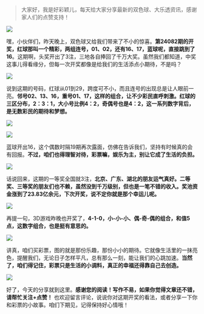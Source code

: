> 大家好，我是好彩颖儿，每天给大家分享最新的双色球、大乐透资讯，感谢家人们的点赞支持！


![](https://cdn.jsdelivr.net/gh/wangwenjie1314/PicCDN/2024-7-19/1721351537535-image.png)


嘿，小伙伴们，昨天晚上，双色球又给我们带来了不小的惊喜。**第24082期的开奖，红球那叫一个精彩，两组连号，01、02，还有16、17，蓝球呢，直接跳到了16**。这期啊，头奖开出了3注，三地各自捧回了千万大奖。虽然我们都知道，中奖这事儿得看缘分，但每一次开奖都像是给我们的生活添点小期待，不是吗？


![](https://cdn.jsdelivr.net/gh/wangwenjie1314/PicCDN/2024-7-19/1721351561793-image.png)


说到这期的号码，红球从01到29，跨度可不小，而且连号的出现总是让人眼前一亮。**邻号02、13、16，重号01、17，这样的组合，让不少彩民直呼刺激。红球的三区分布，2：3：1，大小号比例4：2，奇偶号也是4：2，这一系列数字背后，是无数彩民的期待和梦想。**


![](https://cdn.jsdelivr.net/gh/wangwenjie1314/PicCDN/2024-7-19/1721351582620-image.png)

![](https://cdn.jsdelivr.net/gh/wangwenjie1314/PicCDN/2024-7-19/1721351573772-image.png)


蓝球开出16，这个偶数时隔19期再次露面，仿佛在告诉我们，坚持有时候真的会有回报。**不过，咱们也得理智对待，彩票嘛，娱乐为主，别让它成了生活的负担。**

![](https://cdn.jsdelivr.net/gh/wangwenjie1314/PicCDN/2024-7-19/1721351646012-image.png)

话说回来，这期的一等奖全国就3注，**北京、广东、湖北的朋友运气真好。二等奖、三等奖的朋友们也不赖，虽然没到千万级别，但也是一笔不错的收入。奖池资金涨到了23.83亿余元，下次开奖，说不定你就是那个幸运儿呢。**



![](https://cdn.jsdelivr.net/gh/wangwenjie1314/PicCDN/2024-7-19/1721351668936-image.png)



再提一句，3D游戏昨晚也开奖了，**4-1-0，小-小-小、偶-奇-偶的组合，和值5点，这数字组合，也是挺有意思的。**


![](https://cdn.jsdelivr.net/gh/wangwenjie1314/PicCDN/2024-7-19/1721351630547-image.png)


讲真，咱们买彩票，图的就是那份乐趣，那份小小的期待。它就像生活里的一抹亮色，提醒我们，无论日子怎样平凡，总有那么一刻，能让我们的心跳加速。**当然了，咱们得记住，彩票只是生活的小调料，真正的幸福还得靠自己去创造。**


![](https://cdn.jsdelivr.net/gh/wangwenjie1314/PicCDN/2024-7-19/1721351711257-image.png)


好了，今天的分享就到这里。**感谢您的阅读！写作不易，如果你觉得文章还不错，请帮忙关注+点赞！** 也欢迎留言评论，说说你对这期开奖的看法，或者分享一下你和彩票的小故事。咱们下期见，记得保持好心情哦！